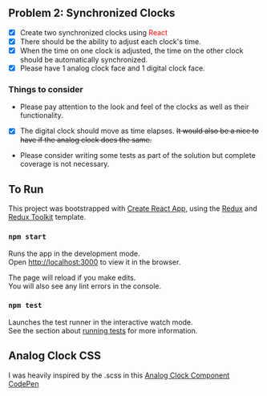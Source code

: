 ## Problem 2: Synchronized Clocks

- [x] Create two synchronized clocks using <span style="color:red">React</span>
- [x] There should be the ability to adjust each clock's time.
- [x] When the time on one clock is adjusted, the time on the other clock should be automatically synchronized.
- [x] Please have 1 analog clock face and 1 digital clock face.

### Things to consider

- Please pay attention to the look and feel of the clocks as well as their functionality.
- [x] The digital clock should move as time elapses. ~~It would also be a nice to have if the analog clock does the same.~~
- Please consider writing some tests as part of the solution but complete coverage is not necessary.

## To Run

This project was bootstrapped with [Create React App](https://github.com/facebook/create-react-app), using the [Redux](https://redux.js.org/) and [Redux Toolkit](https://redux-toolkit.js.org/) template.

### `npm start`

Runs the app in the development mode.<br />
Open [http://localhost:3000](http://localhost:3000) to view it in the browser.

The page will reload if you make edits.<br />
You will also see any lint errors in the console.

### `npm test`

Launches the test runner in the interactive watch mode.<br />
See the section about [running tests](https://facebook.github.io/create-react-app/docs/running-tests) for more information.

## Analog Clock CSS

I was heavily inspired by the .scss in this [Analog Clock Component CodePen](https://codesandbox.io/s/analog-clock-component-yq4to?file=/src/styles.scss)
